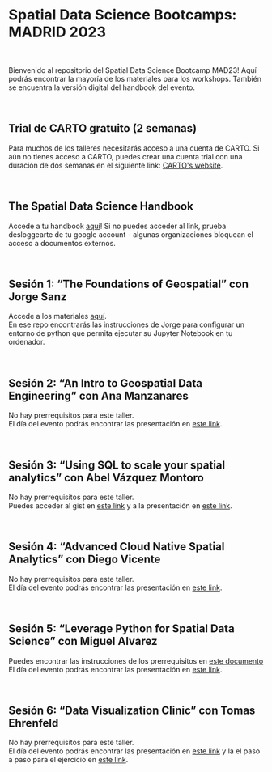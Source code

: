 <h1>Spatial Data Science Bootcamps: MADRID 2023</h1>
<br>
<p>
Bienvenido al repositorio del Spatial Data Science Bootcamp MAD23! Aquí podrás encontrar la mayoría de los materiales para los workshops. También se encuentra la versión digital del handbook del evento.
 
</p>
<br>
<h2>Trial de CARTO gratuito (2 semanas)</h2>
<p>
Para muchos de los talleres necesitarás acceso a una cuenta de CARTO. Si aún no tienes acceso a CARTO, puedes crear una cuenta trial con una duración de dos semanas en el siguiente link: <a href="https://carto.com/signin/" target="_blank" rel="noopener noreferrer">CARTO's website</a>.
</p>
<br>
<h2>The Spatial Data Science Handbook</h2>
<p>
 Accede a tu handbook <a href="https://docs.google.com/presentation/d/1frXdUDUvSC5A9Zz-m0V3qvMrsGFp1OxoSyWZTR2tJec/edit?usp=sharing" target="_blank" rel="noopener noreferrer">aquí</a>! Si no puedes acceder al link, prueba desloggearte de tu google account - algunas organizaciones bloquean el acceso a documentos externos.
 
</p>
<br>
<h2>Sesión 1: “The Foundations of Geospatial” con Jorge Sanz</h2>
<p>
 Accede a los materiales <a href="https://github.com/jsanz/sdsc/tree/madrid" target="_blank" rel="noopener noreferrer">aquí</a>. <br>
 En ese repo encontrarás las instrucciones de Jorge para configurar un entorno de python que permita ejecutar su Jupyter Notebook en tu ordenador.
 
</p>
<br>
<h2>Sesión 2: “An Intro to Geospatial Data Engineering” con Ana Manzanares</h2>

<p>
No hay prerrequisitos para este taller. <br>
El día del evento podrás encontrar las presentación en <a href="https://docs.google.com/presentation/d/1tW8R6d1tNt0Hc6tt7z_jSC0Ui1fYitsWYmjR4BLA3AE/edit#slide=id.g1349edbd6f7_0_258" target="_blank" rel="noopener noreferrer">este link</a>.
</p>
<br>
<h2>Sesión 3: “Using SQL to scale your spatial analytics” con Abel Vázquez Montoro</h2>

<p>
No hay prerrequisitos para este taller. <br>
Puedes acceder al gist en <a href="https://bit.ly/SDSC23sql" target="_blank" rel="noopener noreferrer">este link</a> y a la presentación en <a href="https://drive.google.com/file/d/1ebGRKc19sl6ZwT6F2fBdEp7uU8BT2dyx/view?usp=share_link" target="_blank" rel="noopener noreferrer">este link</a>.
</p>
<br>

<h2>Sesión 4: “Advanced Cloud Native Spatial Analytics” con Diego Vicente</h2>

<p>
No hay prerrequisitos para este taller. <br>
El día del evento podrás encontrar las presentación en <a href="">este link</a>.
</p>
<br>
<h2>Sesión 5: “Leverage Python for Spatial Data Science” con Miguel Alvarez</h2>
<p>

Puedes encontrar las instrucciones de los prerrequisitos en [este documento](https://docs.google.com/document/d/1EwJHbla-tbT4LEbrZYRUfmm2JgEqcYYVD2hWmj-AA18/edit?usp=sharing)
El día del evento podrás encontrar las presentación en <a href="">este link</a>.

</p>
<br>

<h2>Sesión 6: “Data Visualization Clinic” con Tomas Ehrenfeld</h2>
 
<p>
No hay prerrequisitos para este taller. <br>
El día del evento podrás encontrar las presentación en  <a href="https://docs.google.com/presentation/d/1TJ75638BZZSiN04MVnybDdKWIdef8lxL8Czs53YgOa0/edit?usp=sharing">este link</a> y la el paso a paso para el ejercicio en <a href="https://docs.google.com/document/d/1QPU2kPjABnNFgMMBEhGZX6FYmt2fC9KZMxv5SWduivI/edit#heading=h.at3zdv4z47n7">este link</a>.
</p>
<br>
